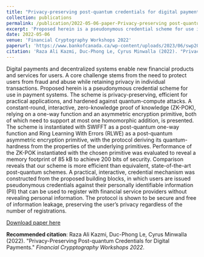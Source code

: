 ```yaml
---
title: "Privacy-preserving post-quantum credentials for digital payments"
collection: publications
permalink: /publication/2022-05-06-paper-Privacy-preserving post-quantum-credentials
excerpt: 'Proposed herein is a pseudonymous credential scheme for use in payment systems. The scheme is privacy-preserving, efficient for practical applications, and hardened against quantum-compute attacks.'
date: 2022-05-06
venue: 'Financial Cryptography Workshops 2022'
paperurl: 'https://www.bankofcanada.ca/wp-content/uploads/2023/06/swp2023-33.pdf'
citation: 'Raza Ali Kazmi, Duc-Phong Le, Cyrus Minwalla (2022). "Privacy-Preserving Post-quantum Credentials for Digital Payments", Financial Crypptography Workshops 2022.'
---
```

Digital payments and decentralized systems enable new financial products and services for users. A core challenge stems from the need to protect users from fraud and abuse while retaining privacy in individual transactions. Proposed herein is a pseudonymous credential scheme for use in payment systems. The scheme is privacy-preserving, efficient for practical applications, and hardened against quantum-compute attacks. A constant-round, interactive, zero-knowledge proof of knowledge (ZK-POK), relying on a one-way function and an asymmetric encryption primitive, both of which need to support at most one homomorphic addition, is presented. The scheme is instantiated with SWIFFT as a post-quantum one-way function and Ring Learning With Errors (RLWE) as a post-quantum asymmetric encryption primitive, with the protocol deriving its quantum-hardness from the properties of the underlying primitives. Performance of the ZK-POK instantiated with the chosen primitive was evaluated to reveal a memory footprint of 85 kB to achieve 200 bits of security. Comparison reveals that our scheme is more efficient than equivalent, state-of-the-art post-quantum schemes. A practical, interactive, credential mechanism was constructed from the proposed building blocks, in which users are issued pseudonymous credentials against their personally identifiable information (PII) that can be used to register with financial service providers without revealing personal information. The protocol is shown to be secure and free of information leakage, preserving the user’s privacy regardless of the number of registrations.

[Download paper here](https://www.bankofcanada.ca/wp-content/uploads/2023/06/swp2023-33.pdf)

**Recommended citation**: Raza Ali Kazmi, Duc-Phong Le, Cyrus Minwalla (2022). "Privacy-Preserving Post-quantum Credentials for Digital Payments." <i>Financial Crypptography Workshops 2022</i>. 